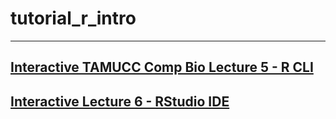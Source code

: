 # tutorial_r_intro

---

## [Interactive TAMUCC Comp Bio Lecture 5 - R CLI](https://github.com/tamucc-comp-bio/classroom_repo_2023/blob/master/lectures/lecture05new.md#ii-lecture-activities)

## [Interactive Lecture 6 - RStudio IDE](https://github.com/tamucc-comp-bio/classroom_repo_2023/blob/master/lectures/lecture06new.md#iii-new-material-not-previously-covered-r-studio)
